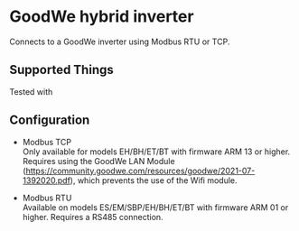 # GoodWe hybrid inverter

Connects to a GoodWe inverter using Modbus RTU or TCP.

## Supported Things

Tested with 

## Configuration

* Modbus TCP  
Only available for models EH/BH/ET/BT with firmware ARM 13 or higher. Requires using the GoodWe LAN Module (https://community.goodwe.com/resources/goodwe/2021-07-1392020.pdf), which prevents the use of the Wifi module.

* Modbus RTU  
Available on models ES/EM/SBP/EH/BH/ET/BT with firmware ARM 01 or higher. Requires a RS485 connection.
